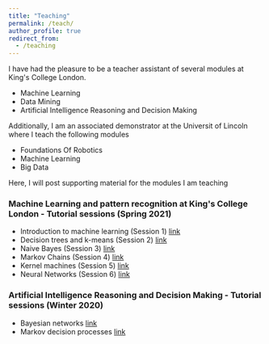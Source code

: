 ```yaml
---
title: "Teaching"
permalink: /teach/
author_profile: true
redirect_from:
  - /teaching
---
```


<div class="text-justify">

<p>I have had the pleasure to be a teacher assistant of several modules at King's College London.</p>

<ul>
  <li>Machine Learning </li>
  <li>Data Mining</li>
  <li>Artificial Intelligence Reasoning and Decision Making</li>
</ul>

<p> Additionally, I am an associated demonstrator at the Universit of Lincoln where I teach the following modules </p>

<ul>
  <li> Foundations Of Robotics </li>
  <li> Machine Learning </li>
  <li> Big Data</li>
</ul>


<p>Here, I will post supporting material for the modules I am teaching</p>

<h3> Machine Learning and pattern recognition at King's College London - Tutorial sessions (Spring 2021) </h3>
<ul>
  <li> Introduction to machine learning (Session 1) <a href="https://adrianxsalazar.github.io/files/machine_learning_2021/adrian_salazar_notes_introducctio_machine_learning_1.pdf">link</a></li>
  <li> Decision trees and k-means (Session 2) <a href="https://adrianxsalazar.github.io/files/machine_learning_2021/adrian_salazar_notes_decision_tree_2.pdf">link</a> </li>
  <li> Naive Bayes (Session 3) <a href="https://adrianxsalazar.github.io/files/machine_learning_2021/adrian_salazar_notes_naive_bayes_3.pdf">link</a> </li>
  <li> Markov Chains (Session 4) <a href="https://adrianxsalazar.github.io/files/machine_learning_2021/asg_notes_on_markov_chains_tutorial_4.pdf">link</a> </li>
  <li> Kernel machines (Session 5) <a href="https://adrianxsalazar.github.io/files/machine_learning_2021/adrian_salazar_notes_kernel_machines_5.pdf">link</a> </li>
  <li> Neural Networks (Session 6) <a href="https://adrianxsalazar.github.io/files/machine_learning_2021/asg_notes_neural_networks_tutorial_6.pdf">link</a> </li>
</ul>


<h3> Artificial Intelligence Reasoning and Decision Making - Tutorial sessions (Winter 2020) </h3>
<ul>
  <li>Bayesian networks <a href="https://adrianxsalazar.github.io/files/asg_bayessian_networks.pdf">link</a></li>
  <li>Markov decision processes <a href="https://adrianxsalazar.github.io/files/asg_sequential_decision_making.pdf">link</a> </li>
</ul>
